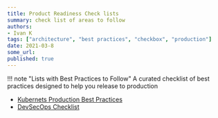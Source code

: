 ```yaml
---
title: Product Readiness Check lists
summary: check list of areas to follow
authors:
- Ivan K
tags: ["architecture", "best practices", "checkbox", "production"]
date: 2021-03-8
some_url:
published: true
---
```


!!! note "Lists with Best Practices to Follow"
    A curated checklist of best practices designed to help you release to production

- [Kubernets Production Best Practices](https://learnk8s.io/production-best-practices)
- [DevSecOps Checklist](https://www.sqreen.com/checklists/devops-security-checklist)
